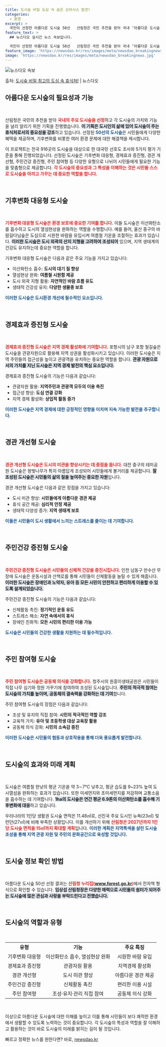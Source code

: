 ```yaml
---
title: 도시숲 비밀 도심 속 숨은 오아시스 발견!
categories:
  - 환경
excerpt: >
  국민이 선정한 아름다운 도시숲 50선   산림청은 국민 추천을 받아 국내 ‘아름다운 도시숲 50선’을 선정했…
feature_text: >
  ## 뉴스다오 실시간 뉴스 속보입니다.

  국민이 선정한 아름다운 도시숲 50선   산림청은 국민 추천을 받아 국내 ‘아름다운 도시숲 50선’을 선정했…
feature_image: 'https://newsdao.kr/res/images/meta/newsdao_breakingnews.jpg'
image: 'https://newsdao.kr/res/images/meta/newsdao_breakingnews.jpg'
---
```


![뉴스다오 속보](https://newsdao.kr/res/images/meta/newsdao_breakingnews.jpg)

<p>출처: <a href="https://newsdao.kr/5163" rel="dofollow">도시숲 비밀 최고의 도심 속 휴식처!</a> | 뉴스다오</p>

<h2 data-ke-size="size26">아름다운 도시숲의 필요성과 기능</h2>

<p data-ke-size="size16">&nbsp;</p>

산림청은 국민의 추천을 받아 <b><span style="color: #ee2323;">국내의 주요 도시숲을 선정</span></b>하고 각 도시숲의 가치와 기능을 널리 알리기 위한 기획을 진행했습니다. <b><span style="background-color: #21538527;">이 기획은 도시인의 삶에 있어 도시숲이 주는 휴식처로서의 중요성을 강조</span></b>하고 있습니다. 선정된 <b><span style="color: #1a5490;">50선의 도시숲</span></b>은 시민들에게 다양한 혜택을 제공하며, 기후변화를 비롯한 여러 환경 문제에 대한 해결책을 제시합니다.

이 프로젝트는 전국 916곳의 도시숲을 대상으로 한 대국민 선호도 조사와 5가지 평가 기준을 통해 진행되었습니다. 선정된 도시숲은 기후변화 대응형, 경제효과 증진형, 경관 개선형, 주민건강 증진형, 주민 참여형 등 다양한 유형으로 나뉘어 시민들에게 필요한 기능을 맞춤형으로 제공합니다. <b><span style="color: #ee2323;">각 도시숲의 중요성과 그 특성을 이해하는 것은 시민들 스스로 도시숲을 아끼고 가꾸는 데 중요한 역할을 합니다.</span></b>

<p data-ke-size="size16">&nbsp;</p>

<h2 data-ke-size="size26">기후변화 대응형 도시숲</h2>

<p data-ke-size="size16">&nbsp;</p>

<b><span style="color: #ee2323;">기후변화 대응형 도시숲은 환경 보호에 중요한 기여를 합니다.</span></b> 이들 도시숲은 이산화탄소를 흡수하고 도시의 열섬현상을 완화하는 역할을 수행합니다. 예를 들어, 울산 중구의 바람길다님숲은 도심으로 시원한 바람을 유입시켜 여름철 기온을 조절하는 효과가 있습니다. <b><span style="background-color: #21538527;">이러한 도시숲은 도시 외곽의 산지 지형을 고려하여 조성되어</span></b> 있으며, 지역 생태계의 건강도 유지하는데 중요한 역할을 합니다.

기후변화 대응형 도시숲은 다음과 같은 주요 기능을 가지고 있습니다:

<ul>
<li>이산화탄소 흡수: <b>도시의 대기 질 향상</b></li>
<li>열섬현상 완화: <b>여름철 시원함 제공</b></li>
<li>도시 외곽 지형 활용: <b>자연적인 바람 흐름 유도</b></li>
<li>생태적 건강성 유지: <b>다양한 생물종 보호</b></li>
</ul>

<b><span style="color: #1a5490;">이러한 도시숲은 도시환경 개선에 필수적인 요소입니다.</span></b> 

<p data-ke-size="size16">&nbsp;</p>

<h2 data-ke-size="size26">경제효과 증진형 도시숲</h2>

<p data-ke-size="size16">&nbsp;</p>

<b><span style="color: #ee2323;">경제효과 증진형 도시숲은 지역 경제 활성화에 기여합니다.</span></b> 포항시의 남구 포항 철길숲은 도시숲을 관광자원으로 활용해 지역 상권을 활성화시키고 있습니다. 이러한 도시숲은 지역 주민들의 접근성을 높이고 관광객을 유치하는 중요한 역할을 합니다. <b><span style="background-color: #21538527;">관광 자원으로서의 가치를 지닌 도시숲은 지역 경제 발전의 핵심 요소입니다.</span></b>

경제효과 증진형 도시숲의 기능은 다음과 같습니다:

<ul>
<li>관광자원 활용: <b>지역주민과 관광객 모두의 이용 촉진</b></li>
<li>접근성 향상: <b>도심 연결 강화</b></li>
<li>지역 경제 활성화: <b>상업적 활동 증가</b></li>
</ul>

<b><span style="color: #1a5490;">이러한 도시숲은 지역 경제에 대한 긍정적인 영향을 미치며 지속 가능한 발전을 추구합니다.</span></b>

<p data-ke-size="size16">&nbsp;</p>

<h2 data-ke-size="size26">경관 개선형 도시숲</h2>

<p data-ke-size="size16">&nbsp;</p>

<b><span style="color: #ee2323;">경관 개선형 도시숲은 도시의 미관을 향상시키는 데 중점을 둡니다.</span></b> 대전 중구의 테미공원 도시숲은 왕벚나무가 특히 아름답게 조성되어 시민들에게 볼거리를 제공합니다. <b><span style="background-color: #21538527;">잘 조성된 도시숲은 시민들의 삶의 질을 높여주는 중요한 자원</span></b>입니다.

경관 개선형 도시숲은 다음과 같은 장점을 가지고 있습니다:

<ul>
<li>도시 미관 향상: <b>시민들에게 아름다운 경관 제공</b></li>
<li>휴식 공간 제공: <b>심리적 안정 제공</b></li>
<li>생태적 다양성 증가: <b>지역 생태계 보호</b></li>
</ul>

<b><span style="color: #1a5490;">이들은 시민들이 도시 생활에서 느끼는 스트레스를 줄이는 데 기여합니다.</span></b>

<p data-ke-size="size16">&nbsp;</p>

<h2 data-ke-size="size26">주민건강 증진형 도시숲</h2>

<p data-ke-size="size16">&nbsp;</p>

<b><span style="color: #ee2323;">주민건강 증진형 도시숲은 시민들의 신체적 건강을 증진시킵니다.</span></b> 인천 남동구 만수산 무장애 도시숲은 운동시설과 산책로를 통해 시민들이 신체활동을 늘릴 수 있게 해줍니다. <b><span style="background-color: #21538527;">이러한 도시숲은 장애인과 노약자, 유아 등 모든 시민이 안전하고 편리하게 이용할 수 있도록 설계되었습니다.</span></b>

주민건강 증진형 도시숲의 기능은 다음과 같습니다:

<ul>
<li>신체활동 촉진: <b>정기적인 운동 유도</b></li>
<li>스트레스 해소: <b>자연 속에서의 휴식</b></li>
<li>장애인 친화적: <b>모든 시민의 편리한 이용 가능</b></li>
</ul>

<b><span style="color: #1a5490;">도시숲은 시민들의 건강한 생활을 지원하는 데 필수적입니다.</span></b>

<p data-ke-size="size16">&nbsp;</p>

<h2 data-ke-size="size26">주민 참여형 도시숲</h2>

<p data-ke-size="size16">&nbsp;</p>

<b><span style="color: #ee2323;">주민 참여형 도시숲은 공동체 의식을 강화합니다.</span></b> 청주시의 원흥이생태공원은 시민들이 직접 나무 심기와 정원 가꾸기에 참여하여 조성된 도시숲입니다. <b><span style="background-color: #21538527;">주민의 적극적 참여는 도시숲의 가치를 높이며, 공동체의 결속력을 강화하는 데 기여</span></b>합니다.

주민 참여형 도시숲의 장점은 다음과 같습니다:

<ul>
<li>조성 및 유지의 직접 참여: <b>시민의 적극적인 역할 강조</b></li>
<li>교육적 가치: <b>유아 및 초등학생 대상 교육장 활용</b></li>
<li>공동체 의식 강화: <b>시민의 소속감 증진</b></li>
</ul>

<b><span style="color: #1a5490;">이러한 도시숲은 시민들의 협동과 상호작용을 통해 더욱 풍요롭게 발전합니다.</span></b>

<p data-ke-size="size16">&nbsp;</p>

<h2 data-ke-size="size26">도시숲의 효과와 미래 계획</h2>

<p data-ke-size="size16">&nbsp;</p>

도시숲은 여름철 한낮의 평균 기온을 약 3∼7℃ 낮추고, 평균 습도를 9~23% 높여 도시열섬을 완화하는 효과가 있습니다. 또한 미세먼지와 초미세먼지를 저감하며 교통소음을 흡수하는 데 기여합니다. <b><span style="background-color: #21538527;">1ha의 도시숲은 연간 평균 6.9톤의 이산화탄소를 흡수해 기후변화에 대응</span></b>하고 있습니다.

우리나라의 1인당 생활권 도시숲 면적은 11.48㎡로, 선진국 주요 도시인 뉴욕(23㎡) 및 런던(27㎡)에 비해 부족한 상황입니다. 이를 개선하기 위해 <b><span style="color: #ee2323;">산림청은 2027년까지 1인당 도시숲 면적을 15㎡까지 확대할 계획</span></b>입니다. <b><span style="color: #1a5490;">이러한 계획은 지역특색을 살린 도시숲 조성을 통해 지역 관광 자원 및 주민의 문화공간으로 육성할 것입니다.</span></b>

<p data-ke-size="size16">&nbsp;</p>

<h2 data-ke-size="size26">도시숲 정보 확인 방법</h2>

<p data-ke-size="size16">&nbsp;</p>

아름다운 도시숲 50선 선정 결과는 <b><span style="color: #ee2323;">산림청 누리집(www.forest.go.kr)</span></b>에서 전자책 형식으로 확인할 수 있습니다. <b><span style="background-color: #21538527;">임상섭 산림청장은 다양한 매력으로 시민들의 쉼터가 되어주는 도시숲에 많은 관심과 사랑을 부탁드린다고 전했습니다.</span></b>

<p data-ke-size="size16">&nbsp;</p>

<h2 data-ke-size="size26">도시숲의 역할과 유형</h2>

<p data-ke-size="size16">&nbsp;</p>

<table style="width: 100%; border-collapse: collapse;">
<tr>
<td style="text-align: center; height: 17px;"><b>유형</b></td>
<td style="text-align: center; height: 17px;"><b>기능</b></td>
<td style="text-align: center; height: 17px;"><b>주요 특징</b></td>
</tr>
<tr>
<td style="text-align: center; height: 17px;">기후변화 대응형</td>
<td style="text-align: center; height: 17px;">이산화탄소 흡수, 열섬현상 완화</td>
<td style="text-align: center; height: 17px;">시원한 바람 유입</td>
</tr>
<tr>
<td style="text-align: center; height: 17px;">경제효과 증진형</td>
<td style="text-align: center; height: 17px;">관광자원 활용</td>
<td style="text-align: center; height: 17px;">지역경제 활성화</td>
</tr>
<tr>
<td style="text-align: center; height: 17px;">경관 개선형</td>
<td style="text-align: center; height: 17px;">도시 미관 향상</td>
<td style="text-align: center; height: 17px;">아름다운 경관 제공</td>
</tr>
<tr>
<td style="text-align: center; height: 17px;">주민건강 증진형</td>
<td style="text-align: center; height: 17px;">신체활동 촉진</td>
<td style="text-align: center; height: 17px;">편리한 이용 시설</td>
</tr>
<tr>
<td style="text-align: center; height: 17px;">주민 참여형</td>
<td style="text-align: center; height: 17px;">조성·유지·관리 직접 참여</td>
<td style="text-align: center; height: 17px;">공동체 의식 강화</td>
</tr>
</table>

<p data-ke-size="size16">&nbsp;</p>

이상으로 아름다운 도시숲에 대한 이해를 높이고 이를 통해 시민들이 보다 쾌적한 환경에서 생활할 수 있도록 노력하는 것이 중요합니다. 각 도시숲의 특성과 역할을 잘 이해하고 활용하는 것이 바로 도시숲의 미래를 밝히는 길이 될 것입니다. 

빠르고 정확한 뉴스를 원한다면? 바로, <a href="https://newsdao.kr" rel="dofollow">newsdao.kr</a>


